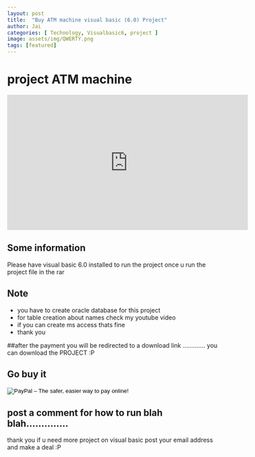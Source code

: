 ```yaml
---
layout: post
title:  "Buy ATM machine visual basic (6.0) Project"
author: Jai
categories: [ Technology, Visualbasic6, project ]
image: assets/img/QWERTY.png
tags: [featured]
---
```








# project ATM machine

<iframe width="560" height="315" src="https://www.youtube.com/embed/SXfr4MmlOuw" frameborder="0" allow="accelerometer; autoplay; encrypted-media; gyroscope; picture-in-picture" allowfullscreen></iframe>

## Some information
Please have visual basic 6.0 installed to run the project
once u run the project file in the rar 
## Note

 - you have to create oracle database for this project 
 - for table creation about names check my youtube video
 - if you can create ms access thats fine 
 - thank you


##after the payment you will be redirected to a download link ............. you can download the PROJECT :P

## Go buy it 

<form action="https://www.paypal.com/cgi-bin/webscr" method="post" target="_top">
<input type="hidden" name="cmd" value="_s-xclick">
<input type="hidden" name="hosted_button_id" value="BKMJUUH79H7Z2">
<input type="image" src="https://www.paypalobjects.com/en_GB/i/btn/btn_buynowCC_LG.gif" border="0" name="submit" alt="PayPal – The safer, easier way to pay online!">
<img alt="" border="0" src="https://www.paypalobjects.com/en_GB/i/scr/pixel.gif" width="1" height="1">
</form>



## post a comment for how to run blah blah..............

thank you if u need more project on visual basic 
post your email address and make a deal :P


